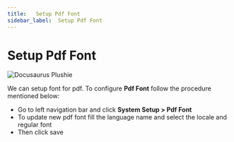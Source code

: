 ```yaml
---
title:   Setup Pdf Font
sidebar_label:  Setup Pdf Font
---
```


# Setup Pdf Font

![Docusaurus Plushie](../../../static/yoori/pdf-font.png)

We can setup font for pdf.
To configure **Pdf Font** follow the procedure mentioned below:

 - Go to left navigation bar and click  **System Setup > Pdf Font**
 - To update new pdf font fill the language name and select the locale and regular font
 - Then click save